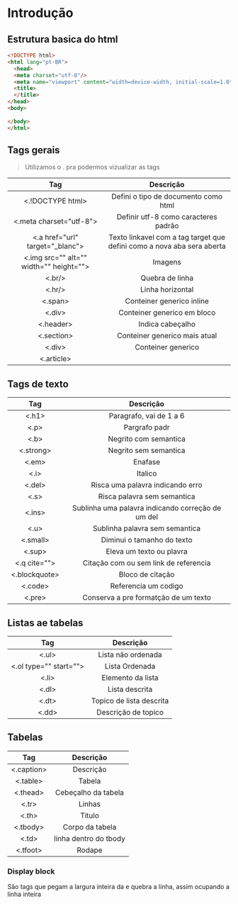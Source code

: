 # Introdução

## Estrutura basica do html

~~~html
<!DOCTYPE html>
<html lang="pt-BR">
  <head>
  <meta charset="utf-8"/>
  <meta name="viewport" content="width=device-width, initial-scale=1.0">
  <title>
  </title>
</head>
<body>
  
</body>
</html>
~~~

## Tags gerais

>Utilizamos o . pra podermos vizualizar as tags

Tag      | Descrição
:--------: | :------:
<.!DOCTYPE html>| Defini o tipo de documento como html
<.meta charset="utf-8"> | Definir utf-8 como caracteres padrão
<.a href="url" target="_blanc"> | Texto linkavel com a tag target que defini como a nova aba sera aberta
<.img src="" alt="" width="" height=""> | Imagens 
<.br/> | Quebra de linha
<.hr/> | Linha horizontal 
<.span> | Conteiner generico inline
<.div> | Conteiner generico em bloco
<.header> | Indica cabeçalho
<.section> | Conteiner generico mais atual
<.div> | Conteiner generico
<.article> |


## Tags de texto

Tag      | Descrição
:--------: | :------:
<.h1>  | Paragrafo, vai de 1 a 6
<.p>| Pargrafo padr
<.b>| Negrito com semantica
<.strong> | Negrito sem semantica
<.em> | Enafase
<.i> | Italico
<.del> | Risca uma palavra indicando erro
<.s> | Risca palavra sem semantica
<.ins> | Sublinha uma palavra indicando correção de um del
<.u> | Sublinha palavra sem semantica
<.small> | Diminui o tamanho do texto
<.sup> | Eleva um texto ou plavra
<.q cite=""> | Citação com ou sem link de referencia
<.blockquote> | Bloco de citação 
<.code> | Referencia um codigo
<.pre> | Conserva a pre formatção de um texto

## Listas ae tabelas

Tag      | Descrição
:--------: | :------:
<.ul> | Lista não ordenada
<.ol type="" start=""> | Lista Ordenada
<.li> | Elemento da lista
<.dl> | Lista descrita
<.dt> | Topico de lista descrita
<.dd> | Descrição de topico

## Tabelas

Tag      | Descrição
:--------: | :------:
<.caption> | Descrição
<.table> | Tabela
<.thead> | Cebeçalho da tabela
<.tr> | Linhas
<.th> | Titulo
<.tbody> | Corpo da tabela
<.td> | linha dentro do tbody
<.tfoot> | Rodape

### Display block
 São tags que pegam a largura inteira da e quebra a linha, assim ocupando a linha inteira 
